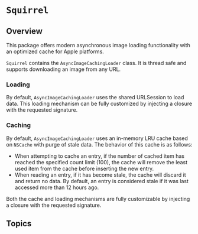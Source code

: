 # ``Squirrel``


## Overview

This package offers modern asynchronous image loading functionality with an optimized cache for Apple platforms.

``Squirrel`` contains the ``AsyncImageCachingLoader`` class. 
It is thread safe and supports downloading an image from any URL.

### Loading

By default, ``AsyncImageCachingLoader`` uses the shared URLSession to load data.
This loading mechanism can be fully customized by injecting a closure with the requested signature.

### Caching
By default, ``AsyncImageCachingLoader`` uses an in-memory LRU cache based on `NSCache` with purge of stale data.
The behavior of this cache is as follows:
- When attempting to cache an entry, if the number of cached item has reached the specified count limit (100), the cache will remove the least used item from the cache before inserting the new entry.
- When reading an entry, if it has become stale, the cache will discard it and return no data. By default, an entry is considered stale if it was last accessed more than 12 hours ago.

Both the cache and loading mechanisms are fully customizable by injecting a closure with the requested signature.

## Topics

